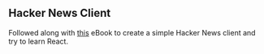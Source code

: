 ## Hacker News Client

Followed along with [this](http://www.robinwieruch.de/the-road-to-learn-react/) eBook to create a simple Hacker News client and try to learn React.
